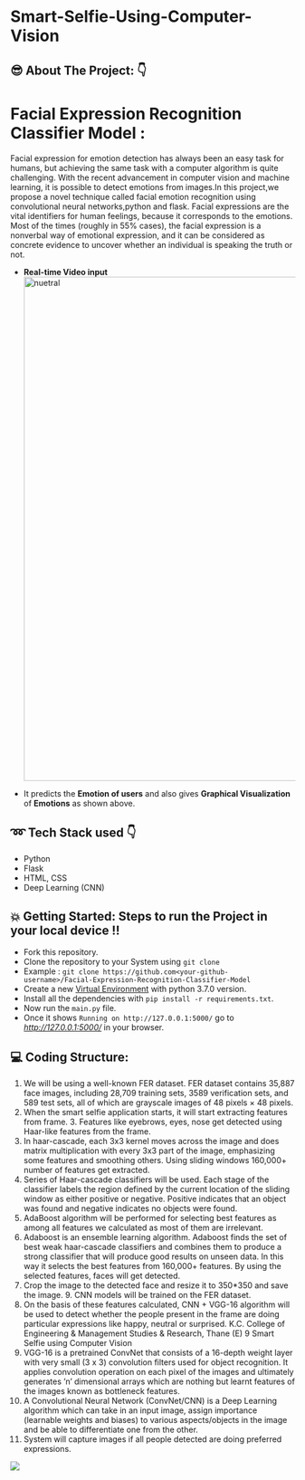 # Smart-Selfie-Using-Computer-Vision

## :sunglasses:  About The Project: :point_down:

# Facial Expression Recognition Classifier Model :

Facial expression for emotion detection has always been an easy task for humans, but achieving the same task with a computer algorithm is quite challenging. With the recent advancement in computer vision and machine learning, it is possible to detect emotions from images.In this project,we propose a novel technique called facial emotion recognition using convolutional neural networks,python and flask. Facial expressions are the vital identifiers for human feelings, because it corresponds to the emotions. Most of the times (roughly in 55% cases), the facial expression is a nonverbal way of emotional expression, and it can be considered as concrete evidence to uncover whether an individual is speaking the truth or not.


- **Real-time Video input** <br>
<img width="891" alt="nuetral" src="https://user-images.githubusercontent.com/57671048/98197451-c8192a00-1f4c-11eb-8b9f-e752acce1127.png"><br>

- It predicts the **Emotion of users** and also gives **Graphical Visualization** of **Emotions** as shown above.

## :loop: Tech Stack used :point_down:
- Python
- Flask
- HTML, CSS
- Deep Learning (CNN)

## :boom: Getting Started: Steps to run the Project in your local device !!
- Fork this repository.
- Clone the repository to your System using `git clone`
- Example : `git clone https://github.com<your-github-username>/Facial-Expression-Recognition-Classifier-Model`
- Create a new [Virtual Environment](https://packaging.python.org/guides/installing-using-pip-and-virtual-environments/) with python 3.7.0 version. 
- Install all the dependencies with `pip install -r requirements.txt`.
- Now run the `main.py` file. 
- Once it shows `Running on http://127.0.0.1:5000/` go to *http://127.0.0.1:5000/* in your browser.


## :computer: Coding Structure:
1. We will be using a well-known FER dataset. FER dataset contains 35,887 face images, including 28,709 training sets, 3589 verification sets, and 589 test sets, all of which are grayscale images of 48 pixels × 48 pixels. 
2. When the smart selfie application starts, it will start extracting features from frame. 3. Features like eyebrows, eyes, nose get detected using Haar-like features from the frame. 
4. In haar-cascade, each 3x3 kernel moves across the image and does matrix multiplication with every 3x3 part of the image, emphasizing some features and smoothing others. Using sliding windows 160,000+ number of features get extracted. 
5. Series of Haar-cascade classifiers will be used. Each stage of the classifier labels the region defined by the current location of the sliding window as either positive or negative. Positive indicates that an object was found and negative indicates no objects were found. 
6. AdaBoost algorithm will be performed for selecting best features as among all features we calculated as most of them are irrelevant. 
7. Adaboost is an ensemble learning algorithm. Adaboost finds the set of best weak haar-cascade classifiers and combines them to produce a strong classifier that will produce good results on unseen data. In this way it selects the best features from 160,000+ features. By using the selected features, faces will get detected. 
8. Crop the image to the detected face and resize it to 350*350 and save the image. 9. CNN models will be trained on the FER dataset. 
10. On the basis of these features calculated, CNN + VGG-16 algorithm will be used to detect whether the people present in the frame are doing particular expressions like happy, neutral or surprised. 
K.C. College of Engineering & Management Studies & Research, Thane (E) 9
Smart Selfie using Computer Vision 
11. VGG-16 is a pretrained ConvNet that consists of a 16-depth weight layer with very small (3 x 3) convolution filters used for object recognition. It applies convolution operation on each pixel of the images and ultimately generates ’n’ dimensional arrays which are nothing but learnt features of the images known as bottleneck features. 
12. A Convolutional Neural Network (ConvNet/CNN) is a Deep Learning algorithm which can take in an input image, assign importance (learnable weights and biases) to various aspects/objects in the image and be able to differentiate one from the other. 
13. System will capture images if all people detected are doing preferred expressions. 

<img src="https://miro.medium.com/max/1864/1*oURfHMP1--ttXnDx0heusg.png">

